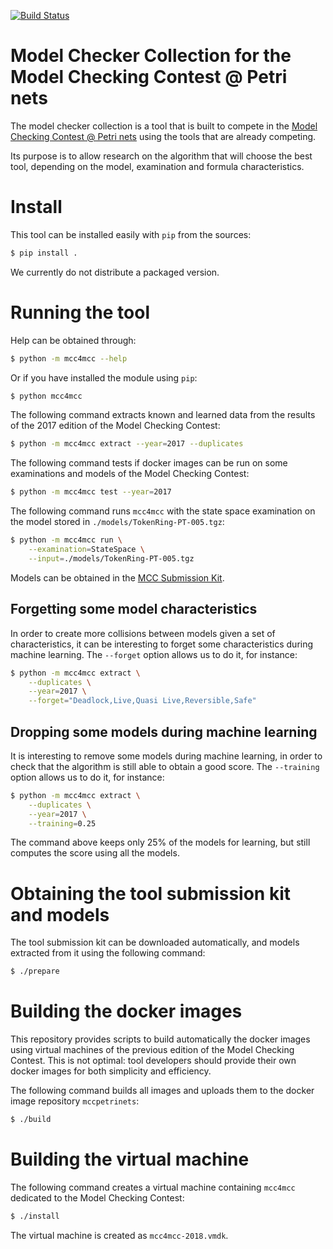 [![Build Status](https://travis-ci.org/cui-unige/mcc4mcc.svg?branch=master)](https://travis-ci.org/cui-unige/mcc4mcc)

# Model Checker Collection for the Model Checking Contest @ Petri nets

The model checker collection is a tool that is built to compete in the
[Model Checking Contest @ Petri nets](https://mcc.lip6.fr)
using the tools that are already competing.

Its purpose is to allow research on the algorithm that will choose
the best tool, depending on the model, examination and formula characteristics.

# Install

This tool can be installed easily with `pip` from the sources:

```sh
$ pip install .
```
We currently do not distribute a packaged version.

# Running the tool

Help can be obtained through:

```sh
$ python -m mcc4mcc --help
```

Or if you have installed the module using `pip`:

```sh
$ python mcc4mcc
```

The following command extracts known and learned data from the results
of the 2017 edition of the Model Checking Contest:

```sh
$ python -m mcc4mcc extract --year=2017 --duplicates
```

The following command tests if docker images can be run on some examinations
and models of the Model Checking Contest:

```sh
$ python -m mcc4mcc test --year=2017
```

The following command runs `mcc4mcc` with the state space examination
on the model stored in `./models/TokenRing-PT-005.tgz`:

```sh
$ python -m mcc4mcc run \
    --examination=StateSpace \
    --input=./models/TokenRing-PT-005.tgz
```

Models can be obtained in the
[MCC Submission Kit](https://mcc.lip6.fr/archives/ToolSubmissionKit.tar.gz).

## Forgetting some model characteristics

In order to create more collisions between models given a set of
characteristics, it can be interesting to forget some characteristics
during machine learning.
The `--forget` option allows us to do it, for instance:

```sh
$ python -m mcc4mcc extract \
    --duplicates \
    --year=2017 \
    --forget="Deadlock,Live,Quasi Live,Reversible,Safe"
```

## Dropping some models during machine learning

It is interesting to remove some models during machine learning,
in order to check that the algorithm is still able to obtain a good score.
The `--training` option allows us to do it, for instance:

```sh
$ python -m mcc4mcc extract \
    --duplicates \
    --year=2017 \
    --training=0.25
```

The command above keeps only 25% of the models for learning,
but still computes the score using all the models.

# Obtaining the tool submission kit and models

The tool submission kit can be downloaded automatically,
and models extracted from it using the following command:

```sh
$ ./prepare
```

# Building the docker images

This repository provides scripts to build automatically the docker images
using virtual machines of the previous edition of the Model Checking Contest.
This is not optimal: tool developers should provide their own docker images
for both simplicity and efficiency.

The following command builds all images and uploads them to the docker
image repository `mccpetrinets`:

```sh
$ ./build
```

# Building the virtual machine

The following command creates a virtual machine containing `mcc4mcc`
dedicated to the Model Checking Contest:

```sh
$ ./install
```

The virtual machine is created as `mcc4mcc-2018.vmdk`.
